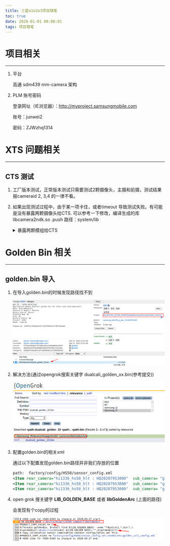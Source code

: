 ```yaml
---
title: 三星o1o2o3项目随笔
toc: true
date: 2020-01-01 00:00:01
tags: 项目随笔
---
```


# 项目相关

------

1. 平台

   高通 sdm439 mm-camera 架构

2. PLM 账号密码 

   登录网址（IE浏览器）：http://myproject.samsungmobile.com

   账号：junwei2

   密码：ZJWzhq1314

# XTS 问题相关

------

## CTS 测试

1. 工厂版本测试，正常版本测试只需要测试2颗摄像头，主摄和前摄，测试结果报cameraid 2, 3,4 的一律不看。

2. 如果出现测试过程中，由于某一项卡住，或者timeout 导致测试失败。有可能是没有暴露两颗摄像头给CTS. 可以参考一下修改，编译生成的库libcamera2ndk.so .push 路径：system/lib

   <details>
   <summary>暴露两颗模组给CTS</summary>

   ```c++
   //frameworks/av/camera/ndk/impl/ACameraManager.cpp
   camera_status_t
   ACameraManager::getCameraIdList(ACameraIdList** cameraIdList) {
       Mutex::Autolock _l(mLock);
   
       std::vector<String8> idList;
       CameraManagerGlobal::getInstance().getCameraIdList(&idList);
   
       int numCameras = idList.size();
       ACameraIdList *out = new ACameraIdList;
       if (!out) {
           ALOGE("Allocate memory for ACameraIdList failed!");
           return ACAMERA_ERROR_NOT_ENOUGH_MEMORY;
       }
       //这里强制暴露2颗模组给 CTS
       //Expose two cameras fot CTS tests begin by zangyufei@huaqin.com
       if(numCameras > 2)
       {
           numCameras = 2;
           ALOGE("Expose two cameras numCameras %d",numCameras);
       }
       //Expose two cameras fot CTS tests end by zangyufei@huaqin.com
       out->numCameras = numCameras;
       out->cameraIds = new const char*[numCameras];
       if (!out->cameraIds) {
           ALOGE("Allocate memory for ACameraIdList failed!");
           deleteCameraIdList(out);
           return ACAMERA_ERROR_NOT_ENOUGH_MEMORY;
       }
       for (int i = 0; i < numCameras; i++) {
           const char* src = idList[i].string();
           size_t dstSize = strlen(src) + 1;
           char* dst = new char[dstSize];
           if (!dst) {
               ALOGE("Allocate memory for ACameraIdList failed!");
               deleteCameraIdList(out);
               return ACAMERA_ERROR_NOT_ENOUGH_MEMORY;
           }
           strlcpy(dst, src, dstSize);
           out->cameraIds[i] = dst;
       }
       *cameraIdList = out;
       return ACAMERA_OK;
   }
   ```

   </details>

# Golden Bin 相关

------

## golden.bin 导入

1. 在导入golden.bin的时候发现路径找不到

   ![golden.bin](%E4%B8%89%E6%98%9Fo1o2o3%E9%A1%B9%E7%9B%AE%E9%9A%8F%E7%AC%94/image-20210106105826257.png)

2. 解决方法(通过opengrok搜索关键字 dualcali_golden_xx.bin(参考提交))

   ![路径](%E4%B8%89%E6%98%9Fo1o2o3%E9%A1%B9%E7%9B%AE%E9%9A%8F%E7%AC%94/image-20210106110327047.png)

3. 配置golden.bin的相关xml

   通过以下配置发现golden.bin路径并非我们存放的位置

   ```xml
   path:  factory/config/HS50/sensor_config.xml
   <Item rear_camera="hi1336_hs50_hlt : HQ20207953000"  sub_camera= "gc02m1_hs50_ly : HQ20207879000" filepath="/vendor/lib/dualcali_golden_22.bin"></Item>
   <Item rear_camera="hi1336_hs50_hlt : HQ20207953000"  sub_camera= "gc2375h_hs50_sjc : HQ20200002SJC" filepath="/vendor/lib/dualcali_golden_23.bin"></Item>
   <Item rear_camera="hi1336_hs50_hlt : HQ20207953000"  sub_camera= "gc2375h_hs50_cxt : HQ20207875000" filepath="/vendor/lib/dualcali_golden_24.bin"></Item>
   ```

4. open grok 搜关键字 **LIB_GOLDEN_BASE** 或者 **libGoldenArc** (上面的路径)

   会发现有个copy的过程

   ![golden文件拷贝](%E4%B8%89%E6%98%9Fo1o2o3%E9%A1%B9%E7%9B%AE%E9%9A%8F%E7%AC%94/image-20210106114048797.png)

